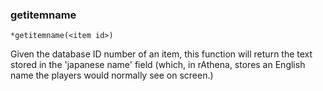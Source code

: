 ### getitemname
```
*getitemname(<item id>)
```

Given the database ID number of an item, this function will return the text
stored in the 'japanese name' field (which, in rAthena, stores an English name
the players would normally see on screen.)
